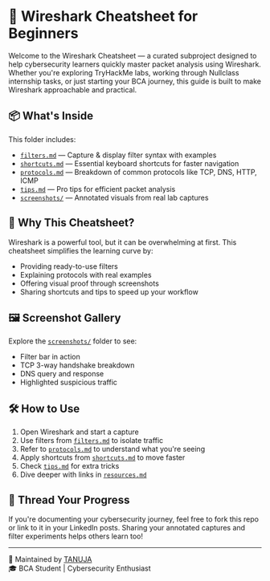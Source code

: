 
# 🧪 Wireshark Cheatsheet for Beginners

Welcome to the Wireshark Cheatsheet — a curated subproject designed to help cybersecurity learners quickly master packet analysis using Wireshark. Whether you're exploring TryHackMe labs, working through Nullclass internship tasks, or just starting your BCA journey, this guide is built to make Wireshark approachable and practical.

## 📦 What's Inside

This folder includes:
- [`filters.md`](filters.md) — Capture & display filter syntax with examples
- [`shortcuts.md`](shortcuts.md) — Essential keyboard shortcuts for faster navigation
- [`protocols.md`](protocols.md) — Breakdown of common protocols like TCP, DNS, HTTP, ICMP
- [`tips.md`](tips.md) — Pro tips for efficient packet analysis
- [`screenshots/`](screenshots/) — Annotated visuals from real lab captures

## 🧠 Why This Cheatsheet?

Wireshark is a powerful tool, but it can be overwhelming at first. This cheatsheet simplifies the learning curve by:
- Providing ready-to-use filters
- Explaining protocols with real examples
- Offering visual proof through screenshots
- Sharing shortcuts and tips to speed up your workflow

## 🖼️ Screenshot Gallery

Explore the [`screenshots/`](screenshots/) folder to see:
- Filter bar in action
- TCP 3-way handshake breakdown
- DNS query and response
- Highlighted suspicious traffic

## 🛠️ How to Use

1. Open Wireshark and start a capture
2. Use filters from [`filters.md`](filters.md) to isolate traffic
3. Refer to [`protocols.md`](protocols.md) to understand what you're seeing
4. Apply shortcuts from [`shortcuts.md`](shortcuts.md) to move faster
5. Check [`tips.md`](tips.md) for extra tricks
6. Dive deeper with links in [`resources.md`](resources.md)

## 🧵 Thread Your Progress

If you're documenting your cybersecurity journey, feel free to fork this repo or link to it in your LinkedIn posts. Sharing your annotated captures and filter experiments helps others learn too!

---

📌 Maintained by [TANUJA](https://github.com/yourusername)  
🎓 BCA Student | Cybersecurity Enthusiast 
